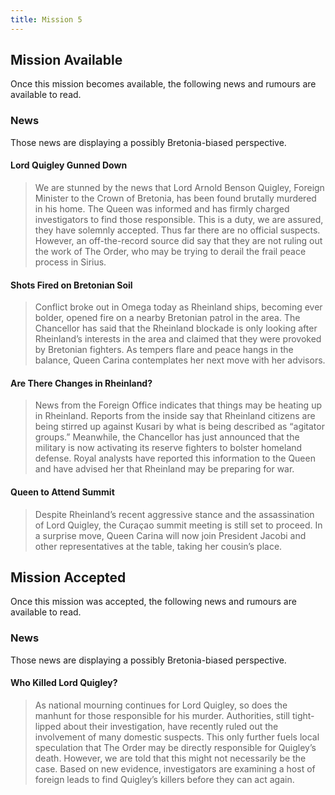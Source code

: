 ```yaml
---
title: Mission 5
---
```


## Mission Available

Once this mission becomes available, the following news and rumours are available to read.

### News
Those news are displaying a possibly Bretonia-biased perspective.

#### Lord Quigley Gunned Down
> We are stunned by the news that Lord Arnold Benson Quigley, Foreign Minister to the Crown of Bretonia, has been found brutally murdered in his home. The Queen was informed and has firmly charged investigators to find those responsible. This is a duty, we are assured, they have solemnly accepted. Thus far there are no official suspects. However, an off-the-record source did say that they are not ruling out the work of The Order, who may be trying to derail the frail peace process in Sirius.

#### Shots Fired on Bretonian Soil
> Conflict broke out in Omega today as Rheinland ships, becoming ever bolder, opened fire on a nearby Bretonian patrol in the area. The Chancellor has said that the Rheinland blockade is only looking after Rheinland’s interests in the area and claimed that they were provoked by Bretonian fighters. As tempers flare and peace hangs in the balance, Queen Carina contemplates her next move with her advisors.

#### Are There Changes in Rheinland?
> News from the Foreign Office indicates that things may be heating up in Rheinland. Reports from the inside say that Rheinland citizens are being stirred up against Kusari by what is being described as “agitator groups.” Meanwhile, the Chancellor has just announced that the military is now activating its reserve fighters to bolster homeland defense. Royal analysts have reported this information to the Queen and have advised her that Rheinland may be preparing for war.

#### Queen to Attend Summit
> Despite Rheinland’s recent aggressive stance and the assassination of Lord Quigley, the Curaçao summit meeting is still set to proceed. In a surprise move, Queen Carina will now join President Jacobi and other representatives at the table, taking her cousin’s place.

## Mission Accepted

Once this mission was accepted, the following news and rumours are available to read.

### News
Those news are displaying a possibly Bretonia-biased perspective.

#### Who Killed Lord Quigley?
> As national mourning continues for Lord Quigley, so does the manhunt for those responsible for his murder. Authorities, still tight-lipped about their investigation, have recently ruled out the involvement of many domestic suspects. This only further fuels local speculation that The Order may be directly responsible for Quigley’s death. However, we are told that this might not necessarily be the case. Based on new evidence, investigators are examining a host of foreign leads to find Quigley’s killers before they can act again.

